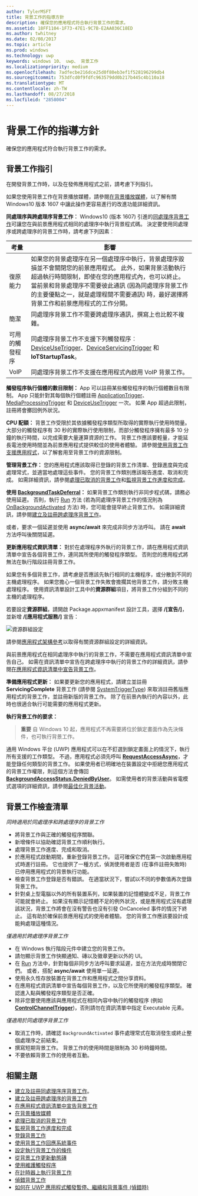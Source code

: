 ```yaml
---
author: TylerMSFT
title: 背景工作的指導方針
description: 確保您的應用程式符合執行背景工作的需求。
ms.assetid: 18FF1104-1F73-47E1-9C7B-E2AA036C18ED
ms.author: twhitney
ms.date: 02/08/2017
ms.topic: article
ms.prod: windows
ms.technology: uwp
keywords: windows 10、 uwp、 背景工作
ms.localizationpriority: medium
ms.openlocfilehash: 7adfecbe216dce25d0f80eb3ef1f528196299db4
ms.sourcegitcommit: 753dfcd0f9fdfc963579dd0b217b445c4b110a18
ms.translationtype: MT
ms.contentlocale: zh-TW
ms.lasthandoff: 08/27/2018
ms.locfileid: "2858004"
---
```

# <a name="guidelines-for-background-tasks"></a>背景工作的指導方針


確保您的應用程式符合執行背景工作的需求。

## <a name="background-task-guidance"></a>背景工作指引

在開發背景工作時，以及在發佈應用程式之前，請考慮下列指引。

如果您使用背景工作在背景播放媒體，請參閱[在背景播放媒體](https://msdn.microsoft.com/windows/uwp/audio-video-camera/background-audio)，以了解有關 Windows10 版本 1607 中讓此操作更容易進行的改進功能詳細資訊。


  **同處理序與跨處理序背景工作︰** Windows10 (版本 1607) 引進的[同處理序背景工作](create-and-register-an-inproc-background-task.md)可讓您在與前景應用程式相同的處理序中執行背景程式碼。 決定要使用同處理序或跨處理序的背景工作時，請考慮下列因素︰

|考量 | 影響 |
|--------------|--------|
|復原能力   | 如果您的背景處理序在另一個處理序中執行，背景處理序毀損並不會關閉您的前景應用程式。 此外，如果背景活動執行超過執行時間限制，即使在您的應用程式內，也可以終止。 當前景和背景處理序不需要彼此通訊 (因為同處理序背景工作的主要優點之一，就是處理程間不需要通訊) 時，最好選擇將背景工作和前景應用程式的工作分開。 |
|簡潔    | 同處理序背景工作不需要跨處理序通訊，撰寫上也比較不複雜。  |
|可用的觸發程序 | 同處理序背景工作不支援下列觸發程序︰[DeviceUseTrigger](https://msdn.microsoft.com/library/windows/apps/windows.applicationmodel.background.deviceusetrigger.aspx?f=255&MSPPError=-2147217396)、[DeviceServicingTrigger](https://msdn.microsoft.com/library/windows/apps/windows.applicationmodel.background.deviceservicingtrigger.aspx) 和 **IoTStartupTask**。 |
|VoIP | 同處理序背景工作不支援在應用程式內啟用 VoIP 背景工作。 |  

**觸發程序執行個體的數目限制：** App 可以註冊某些觸發程序的執行個體數目有限制。 App 只能針對其每個執行個體註冊 [ApplicationTrigger](https://docs.microsoft.com/uwp/api/Windows.ApplicationModel.Background.ApplicationTrigger)、[MediaProcessingTrigger](https://docs.microsoft.com/uwp/api/windows.applicationmodel.background.mediaprocessingtrigger) 和 [DeviceUseTrigger](https://msdn.microsoft.com/library/windows/apps/windows.applicationmodel.background.deviceusetrigger.aspx?f=255&MSPPError=-2147217396) 一次。 如果 App 超過此限制，註冊將會擲回例外狀況。

**CPU 配額：** 背景工作受限於其依據觸發程序類型所取得的實際執行使用時間量。 大部分的觸發程序有 30 秒的實際執行使用限制，而部分觸發程序擁有最多 10 分鐘的執行時間，以完成需要大量運算資源的工作。 背景工作應該要輕量，才能延長電池使用時間並為前景應用程式提供較佳的使用者體驗。 請參閱[使用背景工作支援應用程式](support-your-app-with-background-tasks.md)，以了解套用至背景工作的資源限制。

**管理背景工作：** 您的應用程式應該取得已登錄的背景工作清單、登錄進度與完成處理常式，並適當地處理這些事件。 您的背景工作類別應該報告進度、取消和完成。 如需詳細資訊，請參閱[處理已取消的背景工作](handle-a-cancelled-background-task.md)和[監視背景工作進度和完成](monitor-background-task-progress-and-completion.md)。

**使用 [BackgroundTaskDeferral](https://msdn.microsoft.com/library/windows/apps/hh700499)：** 如果背景工作類別執行非同步程式碼，請務必使用延遲。 否則，執行 [Run](https://msdn.microsoft.com/library/windows/apps/windows.applicationmodel.background.ibackgroundtask.run.aspx) 方法 (若為同處理序背景工作的情況則為 [OnBackgroundActivated](https://msdn.microsoft.com/library/windows/apps/windows.ui.xaml.application.onbackgroundactivated.aspx) 方法) 時，您可能會提早終止背景工作。 如需詳細資訊，請參閱[建立及註冊跨處理序背景工作](create-and-register-a-background-task.md)。

或者，要求一個延遲並使用 **async/await** 來完成非同步方法呼叫。 請在 **await** 方法呼叫後關閉延遲。

**更新應用程式資訊清單：**  對於在處理程序外執行的背景工作，請在應用程式資訊清單中宣告各個背景工作，連同其所使用的觸發程序類型。 否則您的應用程式將無法在執行階段註冊背景工作。

如果您有多個背景工作，請考慮是否應該先執行相同的主機程序，或分散到不同的主機處理程序。 如果您擔心一個背景工作失敗會擔擱其他背景工作，請分敗主機處理程序。  使用資訊清單設計工具中的**資源群組**項目，將背景工作分組到不同的主機的處理程序。 

若要設定**資源群組**，請開啟 Package.appxmanifest 設計工具，選擇 **/[宣告/]**，並新增 **/[應用程式服務/]** 宣告：

![資源群組設定](images/resourcegroup.png)

請參閱[應用程式架構參考](https://docs.microsoft.com/uwp/schemas/appxpackage/uapmanifestschema/element-application)以取得有關資源群組設定的詳細資訊。

與前景應用程式在相同處理序中執行的背景工作，不需要在應用程式資訊清單中宣告自己。 如需在資訊清單中宣告在跨處理序中執行的背景工作的詳細資訊，請參閱[在應用程式資訊清單中宣告背景工作](declare-background-tasks-in-the-application-manifest.md)。

**準備應用程式更新︰** 如果要更新您的應用程式，請建立並註冊 **ServicingComplete** 背景工作 (請參閱 [SystemTriggerType](https://msdn.microsoft.com/library/windows/apps/br224839)) 來取消註冊舊版應用程式的背景工作，並註冊新版的背景工作。 除了在前景內執行的內容以外，此時也很適合執行可能需要的應用程式更新。

**執行背景工作的要求：**

> **重要**  自 Windows 10 起，應用程式不再需要將位於鎖定畫面作為先決條件，也可執行背景工作。

通用 Windows 平台 (UWP) 應用程式可以在不釘選到鎖定畫面上的情況下，執行所有支援的工作類型。 不過，應用程式必須先呼叫 [**RequestAccessAsync**](https://msdn.microsoft.com/library/windows/apps/hh700485)，才能登錄任何類型的背景工作。 如果使用者已明確地在裝置設定中拒絕您應用程式的背景工作權限，則這個方法會傳回 [**BackgroundAccessStatus.DeniedByUser**](https://msdn.microsoft.com/library/windows/apps/hh700439)。 如需使用者的背景活動與省電模式選項的詳細資訊，請參閱[最佳化背景活動](https://docs.microsoft.com/windows/uwp/debug-test-perf/optimize-background-activity)。 
## <a name="background-task-checklist"></a>背景工作檢查清單

*同時適用於同處理序和跨處理序的背景工作*

-   將背景工作與正確的觸發程序關聯。
-   新增條件以協助確認背景工作順利執行。
-   處理背景工作進度、完成和取消。
-   於應用程式啟動期間，重新登錄背景工作。 這可確保它們在第一次啟動應用程式時進行註冊。 它也提供了一種方式，偵測使用者是否 (在事件註冊失敗時) 已停用應用程式的背景執行功能。
-   檢查背景工作登錄是否有錯誤。 在適當狀況下，嘗試以不同的參數值再次登錄背景工作。
-   針對桌上型電腦以外的所有裝置系列，如果裝置的記憶體變成不足，背景工作可能就會終止。 如果沒有顯示記憶體不足的例外狀況，或是應用程式沒有處理該狀況，背景工作將會在沒有警告也沒有引發 OnCanceled 事件的情況下終止。 這有助於確保前景應用程式的使用者體驗。 您的背景工作應該要設計成能夠處理這種情況。

*僅適用於跨處理序背景工作*

-   在 Windows 執行階段元件中建立您的背景工作。
-   請勿顯示背景工作快顯通知、磚以及徽章更新以外的 UI。
-   在 [Run](https://msdn.microsoft.com/library/windows/apps/windows.applicationmodel.background.ibackgroundtask.run.aspx) 方法中，針對每個非同步方法呼叫要求延遲，並在方法完成時關閉它們。 或者，搭配 **async/await** 使用單一延遲。
-   使用永久性存放裝置在背景工作和應用程式之間分享資料。
-   在應用程式資訊清單中宣告每個背景工作，以及它所使用的觸發程序類型。 確認進入點與觸發程序類型是否正確。
-   除非您要使用應該與應用程式在相同內容中執行的觸發程序 (例如 [**ControlChannelTrigger**](https://msdn.microsoft.com/library/windows/apps/hh701032))，否則請勿在資訊清單中指定 Executable 元素。

*僅適用於同處理序背景工作*

- 取消工作時，請確認 `BackgroundActivated` 事件處理常式在取消發生或終止整個處理序之前結束。
-   撰寫短期背景工作。 背景工作的使用時間是限制為 30 秒時鐘時間。
-   不要依賴背景工作的使用者互動。

## <a name="related-topics"></a>相關主題

* [建立及註冊同處理序序背景工作](create-and-register-an-inproc-background-task.md)。
* [建立及註冊跨處理序的背景工作](create-and-register-a-background-task.md)
* [在應用程式資訊清單中宣告背景工作](declare-background-tasks-in-the-application-manifest.md)
* [在背景播放媒體](https://msdn.microsoft.com/windows/uwp/audio-video-camera/background-audio)
* [處理已取消的背景工作](handle-a-cancelled-background-task.md)
* [監視背景工作進度和完成](monitor-background-task-progress-and-completion.md)
* [登錄背景工作](register-a-background-task.md)
* [使用背景工作回應系統事件](respond-to-system-events-with-background-tasks.md)
* [設定執行背景工作的條件](set-conditions-for-running-a-background-task.md)
* [從背景工作更新動態磚](update-a-live-tile-from-a-background-task.md)
* [使用維護觸發程序](use-a-maintenance-trigger.md)
* [在計時器上執行背景工作](run-a-background-task-on-a-timer-.md)
* [偵錯背景工作](debug-a-background-task.md)
* [如何在 UWP 應用程式觸發暫停、繼續和背景事件 (偵錯時)](http://go.microsoft.com/fwlink/p/?linkid=254345)

 

 
